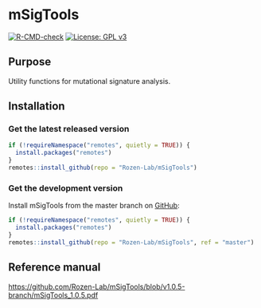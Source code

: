 
<!-- README.md is generated from README.Rmd. Please edit that file -->

# mSigTools

<!-- badges: start -->

[![R-CMD-check](https://github.com/Rozen-Lab/mSigTools/actions/workflows/R-CMD-check.yaml/badge.svg)](https://github.com/Rozen-Lab/mSigTools/actions/workflows/R-CMD-check.yaml)
[![License: GPL
v3](https://img.shields.io/badge/License-GPLv3-blue.svg)](https://www.gnu.org/licenses/gpl-3.0)
<!-- badges: end -->

## Purpose

Utility functions for mutational signature analysis.

## Installation

### Get the latest released version

``` r
if (!requireNamespace("remotes", quietly = TRUE)) {
  install.packages("remotes")
}
remotes::install_github(repo = "Rozen-Lab/mSigTools")
```

### Get the development version

Install mSigTools from the master branch on
[GitHub](https://github.com/):

``` r
if (!requireNamespace("remotes", quietly = TRUE)) {
  install.packages("remotes")
}
remotes::install_github(repo = "Rozen-Lab/mSigTools", ref = "master")
```

## Reference manual

<https://github.com/Rozen-Lab/mSigTools/blob/v1.0.5-branch/mSigTools_1.0.5.pdf>
